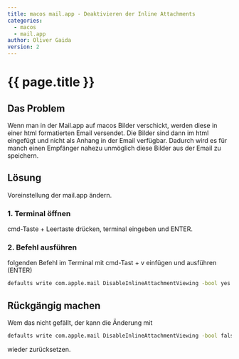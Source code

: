 ```yaml
---
title: macos mail.app - Deaktivieren der Inline Attachments
categories:
  - macos
  - mail.app
author: Oliver Gaida
version: 2
---
```


# {{ page.title }}

## Das Problem

Wenn man in der Mail.app auf macos Bilder verschickt, werden diese in einer html formatierten Email versendet. Die Bilder sind dann im html eingefügt und nicht als Anhang in der Email verfügbar. Dadurch wird es für manch einen Empfänger nahezu unmöglich diese Bilder aus der Email zu speichern.

## Lösung

Voreinstellung der mail.app ändern.

### 1. Terminal öffnen

cmd-Taste + Leertaste drücken, terminal eingeben und ENTER.

### 2. Befehl ausführen

folgenden Befehl im Terminal mit cmd-Tast + v einfügen und ausführen (ENTER)

```bash
defaults write com.apple.mail DisableInlineAttachmentViewing -bool yes
```

## Rückgängig machen

Wem das nicht gefällt, der kann die Änderung mit 

```bash
defaults write com.apple.mail DisableInlineAttachmentViewing -bool false
```

wieder zurücksetzen.
